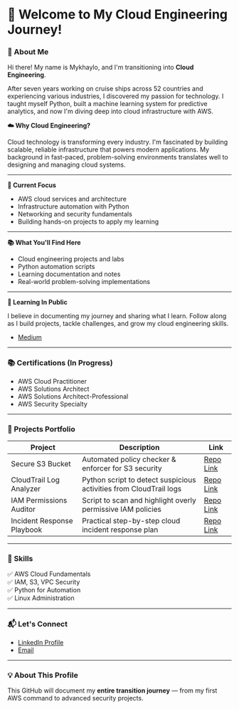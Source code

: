 # **👋 Welcome to My Cloud Engineering Journey!**

### 🚀 About Me
Hi there! My name is Mykhaylo, and I'm transitioning into **Cloud Engineering**.

After seven years working on cruise ships across 52 countries and experiencing various industries, I discovered my passion for technology. I taught myself Python, built a machine learning system for predictive analytics, and now I'm diving deep into cloud infrastructure with AWS.

**☁️ Why Cloud Engineering?**

Cloud technology is transforming every industry. I'm fascinated by building scalable, reliable infrastructure that powers modern applications. My background in fast-paced, problem-solving environments translates well to designing and managing cloud systems.

---

**🎯 Current Focus**
- AWS cloud services and architecture
- Infrastructure automation with Python
- Networking and security fundamentals
- Building hands-on projects to apply my learning

---

**📚 What You'll Find Here**
- Cloud engineering projects and labs
- Python automation scripts
- Learning documentation and notes
- Real-world problem-solving implementations

---

**🌱 Learning In Public**

I believe in documenting my journey and sharing what I learn. Follow along as I build projects, tackle challenges, and grow my cloud engineering skills.
- [Medium](https://medium.com/@mihaeldyachenko)

---

### 📚 Certifications (In Progress)

- AWS Cloud Practitioner 
- AWS Solutions Architect
- AWS Solutions Architect-Professional
- AWS Security Specialty 

---

### 🔧 Projects Portfolio
| Project | Description | Link |
|---|---|---|
| Secure S3 Bucket | Automated policy checker & enforcer for S3 security | [Repo Link](https://github.com/MishaD8/aws-secure-s3.git) |
| CloudTrail Log Analyzer | Python script to detect suspicious activities from CloudTrail logs | [Repo Link](https://github.com/MishaD8/cloudtrail-analyzer.git) |
| IAM Permissions Auditor | Script to scan and highlight overly permissive IAM policies | [Repo Link](https://github.com/MishaD8/iam-policy-checker.git) |
| Incident Response Playbook | Practical step-by-step cloud incident response plan | [Repo Link](https://github.com/MishaD8/Incident-Response-Playbook.git) |

---

### 📂 Skills
✅ AWS Cloud Fundamentals  
✅ IAM, S3, VPC Security  
✅ Python for Automation  
✅ Linux Administration  

---

### 📬 Let's Connect
- [LinkedIn Profile](https://www.linkedin.com/in/mykhaylo-dyachenko)
- [Email](mailto:mihaeldyachenko@gmail.com)

---

### 💡 About This Profile
This GitHub will document my **entire transition journey** — from my first AWS command to advanced security projects.  




